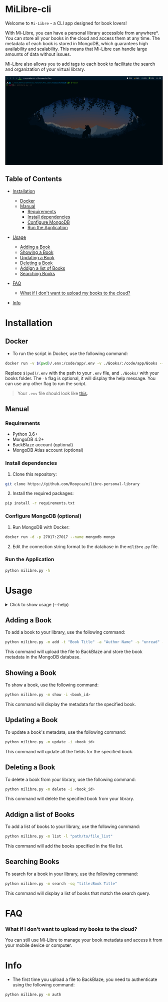 # MiLibre-cli

Welcome to `Mi-Libre` - a CLI app designed for book lovers!

With Mi-Libre, you can have a personal library accessible from anywhere*. You can store all your books in the cloud and access them at any time. The metadata of each book is stored in MongoDB, which guarantees high availability and scalability. This means that Mi-Libre can handle large amounts of data without issues.

Mi-Libre also allows you to add tags to each book to facilitate the search and organization of your virtual library.

![GIF](gif_example.gif)

## Table of Contents

- [Installation](#installation)
	- [Docker](#docker)
	- [Manual](#manual)
		- [Requirements](#requirements)
		- [Install dependencies](#install-dependencies)
		- [Configure MongoDB](#configure-mongodb)
		- [Run the Application](#run-the-application)
- [Usage](#Usage)
	- [Adding a Book](#adding-a-book)
	- [Showing a Book](#showing-a-book)
	- [Updating a Book](#updating-a-book)
	- [Deleting a Book](#deleting-a-book)
	- [Addign a list of Books](#addign-a-list-of-books)
	- [Searching Books](#searching-books)
- [FAQ](#FAQ)
	- [What if I don't want to upload my books to the cloud?](#what-if-i-dont-want-to-upload-my-books-to-the-cloud)

- [Info](#info)


# Installation

## Docker 

- To run the script in Docker, use the following command:

```bash
docker run -v $(pwd)/.env:/code/app/.env -v ./Books/:/code/app/Books --network host -it --rm milibre:alphine -h
```

Replace `$(pwd)/.env` with the path to your `.env` file, and `./Books/` with your books folder.
The `-h` flag is optional, it will display the help message. You can use any other flag to run the script.

> Your `.env` file should look like [this](.env.example).


## Manual


### Requirements

- Python 3.6+
- MongoDB 4.2+
- BackBlaze account (optional)
- MongoDB Atlas account (optional)

### Install dependencies

1. Clone this repository:

```bash
git clone https://github.com/Rooyca/milibre-personal-library
```

2. Install the required packages:

```bash
pip install -r requirements.txt
```

### Configure MongoDB (optional)

1. Run MongoDB with Docker:

```bash
docker run -d -p 27017:27017 --name mongodb mongo
```

2. Edit the connection string format to the database in the `milibre.py` file.

### Run the Application

```bash
python milibre.py -h
```

# Usage

<details>
	<summary>Click to show usage (--help)</summary>


	usage: milibre.py [-h] -m {add,auth,show,list,search,delete,update} [-t TITLE] [-a AUTHOR] [-n NUMBER] [-s STATUS]
	                  [-i ID] [-f FILE] [-md MAX_DOCS] [-sb SORT_BY] [-sq SEARCH_QUERY]

	MiLibre - A simple command line tool to manage your book library.

	options:
	  -h, --help            show this help message and exit
	  -m {add,auth,show,list,search,delete,update}, --mode {add,auth,show,list,search,delete,update}
	                        Mode (add, auth, update, delete, list, search, show)
	  -t TITLE, --title TITLE
	                        Book title
	  -a AUTHOR, --author AUTHOR
	                        Book author
	  -n NUMBER, --number NUMBER
	                        Number of results to display (default: 1)
	  -s STATUS, --status STATUS
	                        Status of the book (default: unread)
	  -i ID, --id ID        Book ID
	  -f FILE, --file FILE  File with book data. File format: title, author, status
	  -md MAX_DOCS, --max_docs MAX_DOCS
	                        Number of documents to display
	  -sb SORT_BY, --sort_by SORT_BY
	                        Sort documents by this field in this order [A: Ascending, D: Descending]. (default: _id A)
	  -sq SEARCH_QUERY, --search_query SEARCH_QUERY
	                        Search query, example: "title:Karamasov"

</details>



## Adding a Book

To add a book to your library, use the following command:

```bash
python milibre.py -m add -t "Book Title" -a "Author Name" -s "unread" -f "path/to/file"
```

This command will upload the file to BackBlaze and store the book metadata in the MongoDB database.

## Showing a Book

To show a book, use the following command:

```bash
python milibre.py -m show -i <book_id>
```

This command will display the metadata for the specified book.

## Updating a Book

To update a book's metadata, use the following command:

```bash
python milibre.py -m update -i <book_id>
```

This command will update all the fields for the specified book.


## Deleting a Book

To delete a book from your library, use the following command:

```bash
python milibre.py -m delete -i <book_id>
```

This command will delete the specified book from your library.

## Addign a list of Books

To add a list of books to your library, use the following command:

```bash
python milibre.py -m list -l "path/to/file_list"
```

This command will add the books specified in the file list.

## Searching Books

To search for a book in your library, use the following command:

```bash
python milibre.py -m search -sq "title:Book Title"
```

This command will display a list of books that match the search query.

# FAQ

### What if I don't want to upload my books to the cloud?

You can still use Mi-Libre to manage your book metadata and access it from your mobile device or computer.

# Info

- The first time you upload a file to BackBlaze, you need to authenticate using the following command:

```bash
python milibre.py -m auth
```
